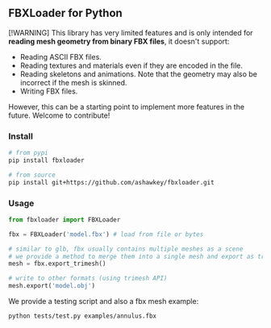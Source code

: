 ## FBXLoader for Python

[!WARNING]
This library has very limited features and is only intended for **reading mesh geometry from binary FBX files**, it doesn't support:
* Reading ASCII FBX files.
* Reading textures and materials even if they are encoded in the file.
* Reading skeletons and animations. Note that the geometry may also be incorrect if the mesh is skinned.
* Writing FBX files.

However, this can be a starting point to implement more features in the future. Welcome to contribute!


### Install

```bash
# from pypi
pip install fbxloader

# from source
pip install git+https://github.com/ashawkey/fbxloader.git
```

### Usage

```python
from fbxloader import FBXLoader

fbx = FBXLoader('model.fbx') # load from file or bytes

# similar to glb, fbx usually contains multiple meshes as a scene
# we provide a method to merge them into a single mesh and export as trimesh.Trimesh
mesh = fbx.export_trimesh()

# write to other formats (using trimesh API)
mesh.export('model.obj')
```

We provide a testing script and also a fbx mesh example:
```bash
python tests/test.py examples/annulus.fbx
```